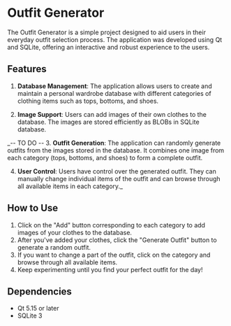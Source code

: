 # Outfit Generator

The Outfit Generator is a simple project designed to aid users in their everyday outfit selection process. The application was developed using Qt and SQLite, offering an interactive and robust experience to the users.

## Features

1. **Database Management**: The application allows users to create and maintain a personal wardrobe database with different categories of clothing items such as tops, bottoms, and shoes.

2. **Image Support**: Users can add images of their own clothes to the database. The images are stored efficiently as BLOBs in SQLite database.

_-- TO DO --
3. **Outfit Generation**: The application can randomly generate outfits from the images stored in the database. It combines one image from each category (tops, bottoms, and shoes) to form a complete outfit.

4. **User Control**: Users have control over the generated outfit. They can manually change individual items of the outfit and can browse through all available items in each category._

## How to Use

1. Click on the "Add" button corresponding to each category to add images of your clothes to the database.
2. After you've added your clothes, click the "Generate Outfit" button to generate a random outfit.
3. If you want to change a part of the outfit, click on the category and browse through all available items.
4. Keep experimenting until you find your perfect outfit for the day!

## Dependencies

- Qt 5.15 or later
- SQLite 3


